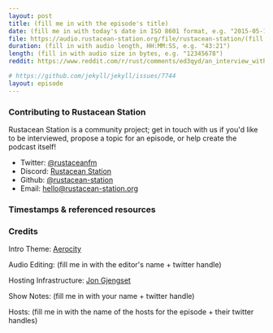 ```yaml
---
layout: post
title: (fill me in with the episode's title)
date: (fill me in with today's date in ISO 8601 format, e.g. "2015-05-15T16:00:00+0000")
file: https://audio.rustacean-station.org/file/rustacean-station/(fill me in with the episode mp3 filename)
duration: (fill in with audio length, HH:MM:SS, e.g. "43:21")
length: (fill in with audio size in bytes, e.g. "12345678")
reddit: https://www.reddit.com/r/rust/comments/ed3qyd/an_interview_with_the_creator_of_zola_formerly/

# https://github.com/jekyll/jekyll/issues/7744
layout: episode
---
```


<!--
The episode introduction goes here.
The first paragraph should ideally be short, and is used in various
places as a "short description" for the episode. Any subsequent
paragraphs show up as "expanded description".
-->

### Contributing to Rustacean Station

<!-- You can probably leave this as-is -->

Rustacean Station is a community project; get in touch with us if you'd like to be interviewed, propose a topic for an episode, or help create the podcast itself!

 - Twitter: [@rustaceanfm](https://twitter.com/rustaceanfm)
 - Discord: [Rustacean Station](https://discord.gg/cHc3Gyc)
 - Github: [@rustacean-station](https://github.com/rustacean-station/)
 - Email: [hello@rustacean-station.org](mailto:hello@rustacean-station.org)

### Timestamps & referenced resources

<!--
In this section, leave timestamped notes of the form:

 - [@HH:MM:SS] - Topic at first timestamp
 - [@HH:MM:SS] - Topic at second timestamp
     - A link to additional material discussed during the preceding topic

-->

### Credits

Intro Theme: [Aerocity](https://twitter.com/AerocityMusic)

Audio Editing: (fill me in with the editor's name + twitter handle)

Hosting Infrastructure: [Jon Gjengset](https://twitter.com/jonhoo/)

Show Notes: (fill me in with your name + twitter handle)

Hosts: (fill me in with the name of the hosts for the episode + their twitter handles)
